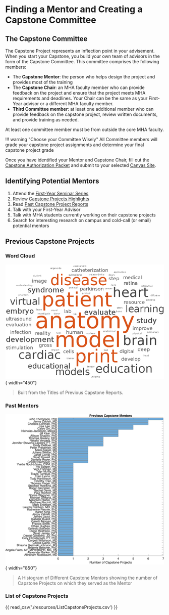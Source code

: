 # Finding a Mentor and Creating a Capstone Committee

## The Capstone Committee

The Capstone Project represents an inflection point in your advisement. When you start your Capstone, you build your own team of advisors in the form of the Capstone Committee. This committee comprises the following members:

- The **Capstone Mentor**: the person who helps design the project and provides most of the training
- The **Capstone Chair**: an MHA faculty member who can provide feedback on the project and ensure that the project meets MHA requirements and deadlines. Your Chair can be the same as your First-Year advisor or a different MHA faculty member.
- **Third Committee member**: at least one additional member who can provide feedback on the capstone project, review written documents, and provide training as needed.

At least one committee member must be from outside the core MHA faculty.
  
!!! warning "Choose your Committee Wisely"
    All Committee members will grade your capstone project assignments and determine your final capstone project grade

Once you have identified your Mentor and Capstone Chair, fill out the [Capstone Authorization Packet](assets/Capstone-Authorization-Packet.pdf) and submit to your selected [Canvas Site](initial-steps.md#current-canvas-sites).

## Identifying Potential Mentors

1. Attend the [First-Year Seminar Series](https://medschool.cuanschutz.edu/ms-modern-human-anatomy/curriculum/seminars)
2. Review [Capstone Projects Highlights](https://medschool.cuanschutz.edu/ms-modern-human-anatomy/curriculum/capstone)
3. Read [Past Capstone Project Reports](https://olucdenver.sharepoint.com/:f:/s/mhacapstone/EuzDaZoetV9EgLzT6qNequ0BfJBQPiiUEis3Es9v4ELsFA?e=U6fNtZ)
4. Talk with your First-Year Advisor
5. Talk with MHA students currently working on their capstone projects
6. Search for interesting research on campus and cold-call (or email) potential mentors

## Previous Capstone Projects

### Word Cloud
![img-name](images/WordCloud-Capstone-Titles.png){ width="450"}

>Built from the Titles of Previous Capstone Reports.

### Past Mentors

![img-name](images/Previous-Capstone-Mentors.png){ width="850"}

> A Histogram of Different Capstone Mentors showing the number of Capstone Projects on which they served as the Mentor

### List of Capstone Projects

{{ read_csv('./resources/ListCapstoneProjects.csv') }}
